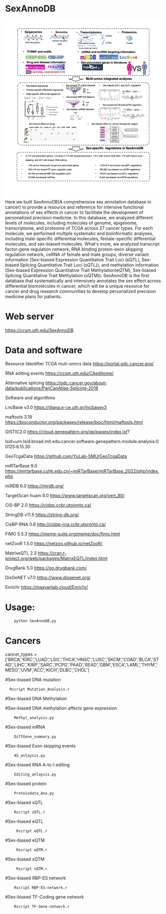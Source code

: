 # SexAnnoDB
![Image text](https://github.com/MengyuanYang1/SexAnnoDB/blob/main/figures/Figures1.png)
Here we built SexAnnoDB(A comprehensive sex annotation database in cancer) to provide a resource and reference for intensive functional annotations of sex effects in cancer to facilitate the development of personalized precision medicine. In this database, we analyzed different levels of molecules, including molecules of genome, epigenome, transcriptome, and proteome of TCGA across 27 cancer types. For each molecule, we performed multiple systematic and bioinformatic analyses, including male-specific differential molecules, female-specific differential molecules, and sex-biased molecules. What's more, we analyzed transcript factor-gene regulation network, RNA binding protein-exon skipping regulation network, ceRNA of female and male groups, diverse variant information (Sex-biased Expression Quantitative Trait Loci (eQTL), Sex-biased Splicing Quantitative Trait Loci (sQTL)), and methylation information (Sex-biased Expression Quantitative Trait Methylation(eQTM), Sex-biased Splicing Quantitative Trait Methylation (sQTM)). SexAnnoDB is the first database that systematically and intensively annotates the sex effect across differential biomolecules in cancer, which will be a unique resource for cancer and drug research communities to develop personalized precision medicine plans for patients.

# Web server

https://ccsm.uth.edu/SexAnnoDB

# Data and software

Resource	Identifier
TCGA muti-omics data	https://portal.gdc.cancer.gov/

RNA editing events	https://ccsm.uth.edu/CAeditome/

Alternative splicing	https://gdc.cancer.gov/about-data/publications/PanCanAtlas-Splicing-2018

Software and algorithms

LncBase v3.0	https://diana.e-ce.uth.gr/lncbasev3

maftools 3.19	https://bioconductor.org/packages/release/bioc/html/maftools.html

GISTIC2.0	https://cloud.genepattern.org/gp/pages/index.jsf?

lsid=urn:lsid:broad.mit.edu:cancer.software.genepattern.module.analysis:00125:6.15.30

GeoTcgaData	https://github.com/YuLab-SMU/GeoTcgaData

miRTarBase 9.0	https://mirtarbase.cuhk.edu.cn/~miRTarBase/miRTarBase_2022/php/index.php

miRDB 6.0	https://mirdb.org/

TargetScan huam 8.0	https://www.targetscan.org/vert_80/

CIS-BP 2.0	https://cisbp.ccbr.utoronto.ca/

StringDB v11.5	https://string-db.org/

CisBP-RNA 0.6	http://cisbp-rna.ccbr.utoronto.ca/

FIMO 5.5.3	https://meme-suite.org/meme/doc/fimo.html

netZooR 1.5.0	https://netzoo.github.io/netZooR/

MatrixeQTL 2.3	https://cran.r-project.org/web/packages/MatrixEQTL/index.html

DrugBank 5.0	https://go.drugbank.com/

DisGeNET v7.0	https://www.disgenet.org/

Enrichr	https://maayanlab.cloud/Enrichr/



# Usage:

        python SexAnnoDB.py

# Cancers
cancer_types  =  ['BRCA','KIRC','LUAD','LGG','THCA','HNSC','LUSC','SKCM','COAD','BLCA','STAD','LIHC','KIRP','SARC','PCPG','PAAD','READ','GBM','ESCA','LAML','THYM','MESO','UVM','ACC','KICH','DLBC','CHOL']


#Sex-biased DNA mutation

      Rscript Mutation_Analysis.r

#Sex-biased DNA Methylation

#Sex-biased DNA methylation affects gene expression

        Methyl_analysis.py 

#Sex-biased mRNA

        DiffGene_summary.py

#Sex-biased Exon skipping events
  
        AS_anlaysis.py

#Sex-biased RNA A-to-I editing

        Editing_anlaysis.py

#Sex-biased protein

        Proteindata_Ana.py

#Sex-biased sQTL

        Rscript sQTL.r

#Sex-biased eQTL

         Rscript eQTL.r

#Sex-biased eQTM

         Rscript eQTM.r

#Sex-biased sQTM

         Rscript sQTM.r
         
#Sex-biased RBP-ES network
        
        Rscript RBP-ES-network.r
        
#Sex-biased TF-Coding gene network

        Rscript TF-Gene-network.r


